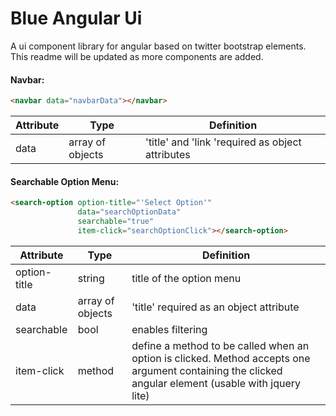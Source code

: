 Blue Angular Ui
=============

A ui component library for angular based on twitter bootstrap elements.
This readme will be updated as more components are added.

#### Navbar:

```HTML
<navbar data="navbarData"></navbar>
```

| Attribute  | Type | Definition
| ------------- | ------------- | ------------- |
| data  | array of objects  | 'title' and 'link 'required as object attributes |

#### Searchable Option Menu:

```HTML
<search-option option-title="'Select Option'"
               data="searchOptionData"
               searchable="true"
               item-click="searchOptionClick"></search-option>
```

| Attribute  | Type | Definition
| ------------- | ------------- | ------------- |
| option-title  | string  | title of the option menu |
| data  | array of objects  | 'title' required as an object attribute |
| searchable  | bool  | enables filtering |
| item-click  | method  | define a method to be called when an option is clicked. Method accepts one argument containing the clicked angular element (usable with jquery lite) |
